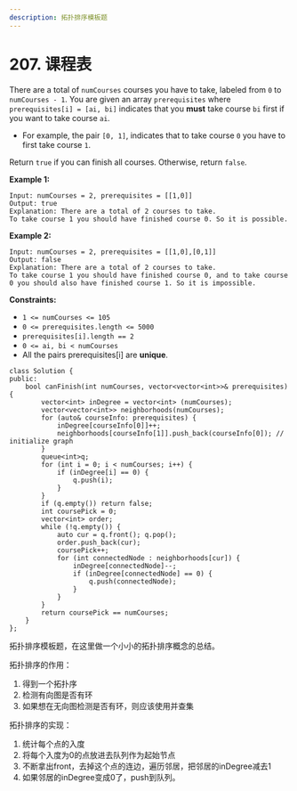 ```yaml
---
description: 拓扑排序模板题
---
```


# 207. 课程表

There are a total of `numCourses` courses you have to take, labeled from `0` to `numCourses - 1`. You are given an array `prerequisites` where `prerequisites[i] = [ai, bi]` indicates that you **must** take course `bi` first if you want to take course `ai`.

* For example, the pair `[0, 1]`, indicates that to take course `0` you have to first take course `1`.

Return `true` if you can finish all courses. Otherwise, return `false`.

&#x20;

**Example 1:**

```
Input: numCourses = 2, prerequisites = [[1,0]]
Output: true
Explanation: There are a total of 2 courses to take. 
To take course 1 you should have finished course 0. So it is possible.
```

**Example 2:**

```
Input: numCourses = 2, prerequisites = [[1,0],[0,1]]
Output: false
Explanation: There are a total of 2 courses to take. 
To take course 1 you should have finished course 0, and to take course 0 you should also have finished course 1. So it is impossible.
```

**Constraints:**

* `1 <= numCourses <= 105`
* `0 <= prerequisites.length <= 5000`
* `prerequisites[i].length == 2`
* `0 <= ai, bi < numCourses`
* All the pairs prerequisites\[i] are **unique**.

```clike
class Solution {
public:
    bool canFinish(int numCourses, vector<vector<int>>& prerequisites) {
        vector<int> inDegree = vector<int> (numCourses);
        vector<vector<int>> neighborhoods(numCourses);
        for (auto& courseInfo: prerequisites) {
            inDegree[courseInfo[0]]++;
            neighborhoods[courseInfo[1]].push_back(courseInfo[0]); // initialize graph
        }  
        queue<int>q;
        for (int i = 0; i < numCourses; i++) {
            if (inDegree[i] == 0) {
                q.push(i);
            }
        }
        if (q.empty()) return false;
        int coursePick = 0;
        vector<int> order;
        while (!q.empty()) {
            auto cur = q.front(); q.pop();
            order.push_back(cur);
            coursePick++;
            for (int connectedNode : neighborhoods[cur]) {
                inDegree[connectedNode]--;
                if (inDegree[connectedNode] == 0) {
                    q.push(connectedNode);
                }
            }    
        }
        return coursePick == numCourses;
    }
};
```

拓扑排序模板题，在这里做一个小小的拓扑排序概念的总结。

拓扑排序的作用：

1. 得到一个拓扑序
2. 检测有向图是否有环
3. 如果想在无向图检测是否有环，则应该使用并查集

拓扑排序的实现：

1. 统计每个点的入度
2. 将每个入度为0的点放进去队列作为起始节点
3. 不断拿出front，去掉这个点的连边，遍历邻居，把邻居的inDegree减去1
4. 如果邻居的inDegree变成0了，push到队列。
